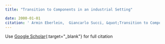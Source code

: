 ```yaml
---
title: "Transition to Components in an industrial Setting"

date: 2000-01-01
citation: ' Armin Eberlein,  Giancarlo Succi, &quot;Transition to Components in an industrial Setting.&quot;, 2000.'
---
```

Use [Google Scholar](https://scholar.google.com/scholar?q=Transition+to+Components+in+an+industrial+Setting){:target="_blank"} for full citation